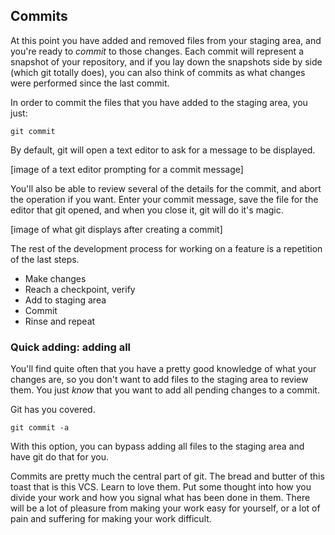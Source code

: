 ## Commits

At this point you have added and removed files from your staging area, and you're ready to _commit_ to those changes. Each commit will represent a snapshot of your repository, and if you lay down the snapshots side by side (which git totally does), you can also think of commits as what changes were performed since the last commit.

In order to commit the files that you have added to the staging area, you just:

```console
git commit
```

By default, git will open a text editor to ask for a message to be displayed.

[image of a text editor prompting for a commit message] 

You'll also be able to review several of the details for the commit, and abort the operation if you want. Enter your commit message, save the file for the editor that git opened, and when you close it, git will do it's magic.

[image of what git displays after creating a commit] 

The rest of the development process for working on a feature is a repetition of the last steps.

* Make changes
* Reach a checkpoint, verify
* Add to staging area
* Commit
* Rinse and repeat

### Quick adding: adding all

You'll find quite often that you have a pretty good knowledge of what your changes are, so you don't want to add files to the staging area to review them. You just _know_ that you want to add all pending changes to a commit.

Git has you covered. 

```console
git commit -a
```

With this option, you can bypass adding all files to the staging area and have git do that for you.

Commits are pretty much the central part of git. The bread and butter of this toast that is this VCS. Learn to love them. Put some thought into how you divide your work and how you signal what has been done in them. There will be a lot of pleasure from making your work easy for yourself, or a lot of pain and suffering for making your work difficult.

     